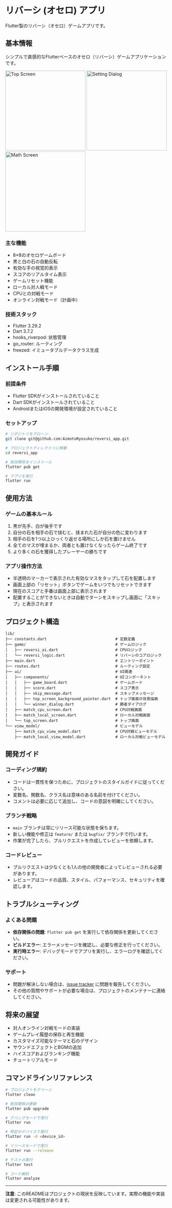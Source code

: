 # リバーシ (オセロ) アプリ

Flutter製のリバーシ（オセロ）ゲームアプリです。

## 基本情報

シンプルで直感的なFlutterベースのオセロ（リバーシ）ゲームアプリケーションです。

<img src="docs/images/top.png" alt="Top Screen" width="250"/>
<img src="docs/images/setting.png" alt="Setting Dialog" width="250"/>
<img src="docs/images/match.png" alt="Math Screen" width="250"/>

### 主な機能

- 8×8のオセロゲームボード
- 黒と白の石の自動反転
- 有効な手の視覚的表示
- スコアのリアルタイム表示
- ゲームリセット機能
- ローカル対人戦モード
- CPUとの対戦モード
- オンライン対戦モード（計画中）

### 技術スタック

- Flutter 3.29.2
- Dart 3.7.2
- hooks_riverpod: 状態管理
- go_router: ルーティング
- freezed: イミュータブルデータクラス生成

## インストール手順

### 前提条件

- Flutter SDKがインストールされていること
- Dart SDKがインストールされていること
- AndroidまたはiOSの開発環境が設定されていること

### セットアップ

```bash
# リポジトリをクローン
git clone git@github.com:AimotoRyosuke/reversi_app.git

# プロジェクトディレクトリに移動
cd reversi_app

# 依存関係をインストール
flutter pub get

# アプリを実行
flutter run
```

## 使用方法

### ゲームの基本ルール

1. 黒が先手、白が後手です
2. 自分の石を相手の石で挟むと、挟まれた石が自分の色に変わります
3. 相手の石を1つ以上ひっくり返せる場所にしか石を置けません
4. 全てのマスが埋まるか、両者とも置けなくなったらゲーム終了です
5. より多くの石を獲得したプレーヤーの勝ちです

### アプリ操作方法

- 半透明のマーカーで表示された有効なマスをタップして石を配置します
- 画面上部の「リセット」ボタンでゲームをいつでもリセットできます
- 現在のスコアと手番は画面上部に表示されます
- 配置することができないときは自動でターンをスキップし画面に「スキップ」と表示されます

## プロジェクト構造

```tree
lib/
├── constants.dart                              # 定数定義
├── game/                                       # ゲームロジック
│   ├── reversi_ai.dart                         # CPUロジック
│   └── reversi_logic.dart                      # リバーシのコアロジック
├── main.dart                                   # エントリーポイント
├── routes.dart                                 # ルーティング設定
├── ui/                                         # UI関連
│   ├── components/                             # UIコンポーネント
│   │   ├── game_board.dart                     # ゲームボード
│   │   ├── score.dart                          # スコア表示
│   │   ├── skip_message.dart                   # スキップメッセージ
│   │   ├── top_screen_background_painter.dart  # トップ画面の背景描画
│   │   └── winner_dialog.dart                  # 勝者ダイアログ
│   ├── match_cpu_screen.dart                   # CPU対戦画面
│   ├── match_local_screen.dart                 # ローカル対戦画面
│   └── top_screen.dart                         # トップ画面
└── view_model/                                 # ビューモデル
    ├── match_cpu_view_model.dart               # CPU対戦ビューモデル
    ├── match_local_view_model.dart             # ローカル対戦ビューモデル
```

## 開発ガイド

### コーディング規約

- コードは一貫性を保つために、プロジェクトのスタイルガイドに従ってください。
- 変数名、関数名、クラス名は意味のある名前を付けてください。
- コメントは必要に応じて追加し、コードの意図を明確にしてください。

### ブランチ戦略

- `main` ブランチは常にリリース可能な状態を保ちます。
- 新しい機能や修正は `feature/` または `bugfix/` ブランチで行います。
- 作業が完了したら、プルリクエストを作成してレビューを依頼します。

### コードレビュー

- プルリクエストは少なくとも1人の他の開発者によってレビューされる必要があります。
- レビューアはコードの品質、スタイル、パフォーマンス、セキュリティを確認します。

## トラブルシューティング

### よくある問題

- **依存関係の問題**: `flutter pub get` を実行して依存関係を更新してください。
- **ビルドエラー**: エラーメッセージを確認し、必要な修正を行ってください。
- **実行時エラー**: デバッグモードでアプリを実行し、エラーログを確認してください。

### サポート

- 問題が解決しない場合は、[issue tracker](https://github.com/AimotoRyosuke/reversi_app/issues) に問題を報告してください。
- その他の質問やサポートが必要な場合は、プロジェクトのメンテナーに連絡してください。

## 将来の展望

- 対人オンライン対戦モードの実装
- ゲームプレイ履歴の保存と再生機能
- カスタマイズ可能なテーマと石のデザイン
- サウンドエフェクトとBGMの追加
- ハイスコアおよびランキング機能
- チュートリアルモード

## コマンドラインリファレンス

```bash
# プロジェクトをクリーン
flutter clean

# 依存関係の更新
flutter pub upgrade

# デバッグモードで実行
flutter run

# 特定のデバイスで実行
flutter run -d <device_id>

# リリースモードで実行
flutter run --release

# テストの実行
flutter test

# コード解析
flutter analyze
```

---

**注意**: このREADMEはプロジェクトの現状を反映しています。実際の機能や実装は変更される可能性があります。
